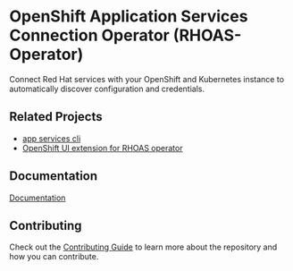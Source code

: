 # OpenShift Application Services Connection Operator (RHOAS-Operator)

Connect Red Hat services with your OpenShift and Kubernetes instance to 
automatically discover configuration and credentials.

## Related Projects

 * [app services cli](https://github.com/redhat-developer/app-services-cli)
 * [OpenShift UI extension for RHOAS operator](https://github.com/redhat-developer/app-services-openshift-console-plugin)

## Documentation

[Documentation](./docs)

## Contributing

Check out the [Contributing Guide](./CONTRIBUTING.adoc) to learn more about the repository and how you can contribute.
